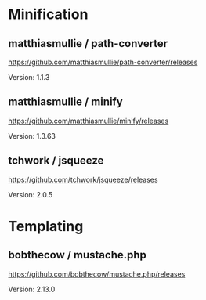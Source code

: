 # Minification

## matthiasmullie / path-converter

https://github.com/matthiasmullie/path-converter/releases

Version: 1.1.3

## matthiasmullie / minify

https://github.com/matthiasmullie/minify/releases

Version: 1.3.63

## tchwork / jsqueeze

https://github.com/tchwork/jsqueeze/releases

Version: 2.0.5

# Templating

## bobthecow / mustache.php

https://github.com/bobthecow/mustache.php/releases

Version: 2.13.0
